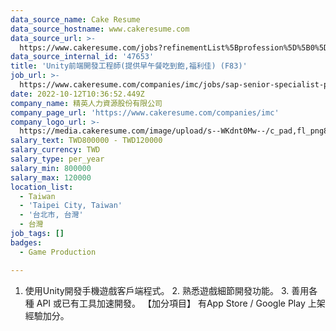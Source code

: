 ```yaml
---
data_source_name: Cake Resume
data_source_hostname: www.cakeresume.com
data_source_url: >-
  https://www.cakeresume.com/jobs?refinementList%5Bprofession%5D%5B0%5D=game-production&range%5Bsalary_range%5D%5Bmin%5D=200000
data_source_internal_id: '47653'
title: 'Unity前端開發工程師(提供早午餐吃到飽,福利佳) (F83)'
job_url: >-
  https://www.cakeresume.com/companies/imc/jobs/sap-senior-specialist-pp-mm-sd-f83
date: 2022-10-12T10:36:52.449Z
company_name: 精英人力資源股份有限公司
company_page_url: 'https://www.cakeresume.com/companies/imc'
company_logo_url: >-
  https://media.cakeresume.com/image/upload/s--WKdnt0Mw--/c_pad,fl_png8,h_200,w_200/v1599125889/c2omgfmccqfi6x1mau38.png
salary_text: TWD800000 - TWD120000
salary_currency: TWD
salary_type: per_year
salary_min: 800000
salary_max: 120000
location_list:
  - Taiwan
  - 'Taipei City, Taiwan'
  - '台北市, 台灣'
  - 台灣
job_tags: []
badges:
  - Game Production

---
```


1. 使用Unity開發手機遊戲客戶端程式。 2. 熟悉遊戲細節開發功能。 3. 善用各種 API 或已有工具加速開發。 【加分項目】 有App Store / Google Play 上架經驗加分。